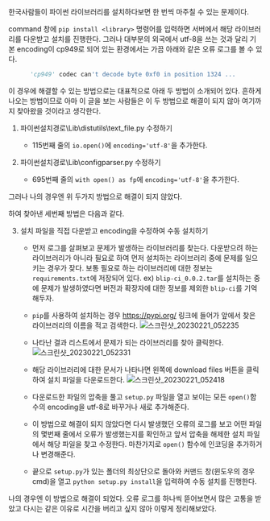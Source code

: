 한국사람들이 파이썬 라이브러리를 설치하다보면 한 번씩 마주칠 수 있는 문제이다.

command 창에 `pip install <library>` 명령어를 입력하면 서버에서 해당 라이브러리를 다운받고 설치를 진행한다. 그러나 대부분의 외국에서 utf-8을 쓰는 것과 달리 기본 encoding이 cp949로 되어 있는 환경에서는 가끔 아래와 같은 오류 로그를 볼 수 있다.
```python
      'cp949' codec can't decode byte 0xf0 in position 1324 ...
```
이 경우에 해결할 수 있는 방법으로는 대표적으로 아래 두 방법이 소개되어 있다. 흔하게 나오는 방법이므로 아마 이 글을 보는 사람들은 이 두 방법으로 해결이 되지 않아 여기까지 찾아왔을 것이라고 생각한다.

1. 파이썬설치경로\Lib\distutils\text_file.py 수정하기
   
   - 115번째 줄의 `io.open()`에 `encoding='utf-8'`을 추가한다.

2. 파이썬설치경로\Lib\configparser.py 수정하기
   
   - 695번째 줄의 `with open() as fp`에 `encoding='utf-8'`을 추가한다.

그러나 나의 경우엔 위 두가지 방법으로 해결이 되지 않았다.

하여 찾아낸 세번째 방법은 다음과 같다.

3. 설치 파일을 직접 다운받고 encoding을 수정하여 수동 설치하기
   
   - 먼저 로그를 살펴보고 문제가 발생하는 라이브러리를 찾는다. 다운받으려 하는 라이브러리가 아니라 필요로 하여 먼저 설치하는 라이브러리 중에 문제를 일으키는 경우가 잦다. 보통 필요로 하는 라이브러리에 대한 정보는 `requirements.txt`에 저장되어 있다.
     ex) `blip-ci_0.0.2.tar`를 설치하는 중에 문제가 발생하였다면 버전과 확장자에 대한 정보를 제외한 `blip-ci`를 기억해두자.
   
   - `pip`를 사용하여 설치하는 경우 https://pypi.org/ 링크에 들어가 앞에서 찾은 라이브러리의 이름을 적고 검색한다.
      ![스크린샷_20230221_052235](https://user-images.githubusercontent.com/20416616/220291001-69a6379b-e165-4cce-8eb7-bd3f846363ee.png)

   
   - 나타난 결과 리스트에서 문제가 되는 라이브러리를 찾아 클릭한다.
   ![스크린샷_20230221_052331](https://user-images.githubusercontent.com/20416616/220291043-37c909fc-12e2-4f0d-bc99-435ca6f15f6f.png)

   - 해당 라이브러리에 대한 문서가 나타나면 왼쪽에 download files 버튼을 클릭하여 설치 파일을 다운로드한다.
   ![스크린샷_20230221_052418](https://user-images.githubusercontent.com/20416616/220291059-5e12aae2-fba5-4ab0-8765-14ac096ed068.png)

   - 다운로드한 파일의 압축을 풀고 `setup.py` 파일을 열고 보이는 모든 `open()`함수의 encoding을 utf-8로 바꾸거나 새로 추가해준다.
   
   - 이 방법으로 해결이 되지 않았다면 다시 발생했던 오류의 로그를 보고 어떤 파일의 몇번째 줄에서 오류가 발생했는지를 확인하고 앞서 압축을 해제한 설치 파일에서 해당 파일을 찾고 수정한다. 마찬가지로 `open()` 함수에 인코딩을 추가하거나 변경해준다.
   
   - 끝으로 `setup.py`가 있는 폴더의 최상단으로 돌아와 커맨드 창(윈도우의 경우 cmd)을 열고 `python setup.py install`을 입력하여 수동 설치를 진행한다.

나의 경우엔 이 방법으로 해결이 되었다. 오류 로그를 하나씩 뜯어보면서 많은 고통을 받았고 다시는 같은 이유로 시간을 버리고 싶지 않아 이렇게 정리해보았다.


